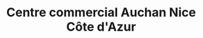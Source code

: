 ---
title: "Centre commercial Auchan Nice Côte d'Azur"
url: /la-trinite/centre-commercial-auchan-nice-cote-dazur/
shop: centre commercial
---